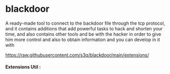 # blackdoor

A ready-made tool to connect to the backdoor file through the tcp protocol, and it contains additions that add powerful tasks to hack and shorten your time, and also contains other tools and be with the hacker in order to give him more control and also to obtain information and you can develop in it with

https://raw.githubusercontent.com/s3q/blackdoor/main/extensions/

#### Extensions Util :

```ext info
```


